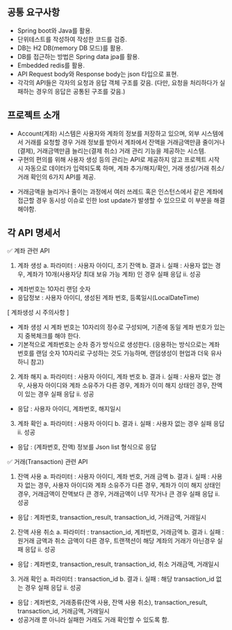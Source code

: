 ## 공통 요구사항

- Spring boot와 Java를 활용.
- 단위테스트를 작성하여 작성한 코드를 검증.
- DB는 H2 DB(memory DB 모드)를 활용.
- DB를 접근하는 방법은 Spring data jpa를 활용.
- Embedded redis를 활용.
- API Request body와 Response body는 json 타입으로 표현.
- 각각의 API들은 각자의 요청과 응답 객체 구조를 갖음. (다만, 요청을 처리하다가 실패하는 경우의 응답은 공통된 구조를 갖음.)


## 프로젝트 소개

- Account(계좌) 시스템은 사용자와 계좌의 정보를 저장하고 있으며, 외부 시스템에서 거래를 요청할 경우 거래 정보를 받아서 계좌에서 잔액을 거래금액만큼 줄이거나(결제), 거래금액만큼 늘리는(결제 취소) 거래 관리 기능을 제공하는 시스템.
- 구현의 편의를 위해 사용자 생성 등의 관리는 API로 제공하지 않고 프로젝트 시작 시 자동으로 데이터가 입력되도록 하며, 계좌 추가/해지/확인, 거래 생성/거래 취소/거래 확인의 6가지 API를 제공.
* 거래금액을 늘리거나 줄이는 과정에서 여러 쓰레드 혹은 인스턴스에서 같은 계좌에 접근할 경우 동시성 이슈로 인한 lost update가 발생할 수 있으므로 이 부분을 해결해야함.


## 각 API 명세서

✅ 계좌 관련 API
1) 계좌 생성
a. 파라미터 : 사용자 아이디, 초기 잔액
b. 결과
i. 실패 : 사용자 없는 경우, 계좌가 10개(사용자당 최대 보유 가능 계좌) 인 경우 실패 응답
ii. 성공
- 계좌번호는 10자리 랜덤 숫자
- 응답정보 : 사용자 아이디, 생성된 계좌 번호, 등록일시(LocalDateTime)

[ 계좌생성 시 주의사항 ]
- 계좌 생성 시 계좌 번호는 10자리의 정수로 구성되며, 기존에 동일 계좌 번호가 있는지 중복체크를 해야 한다.
- 기본적으로 계좌번호는 순차 증가 방식으로 생성한다. (응용하는 방식으로는 계좌 번호를 랜덤 숫자 10자리로 구성하는 것도 가능하며, 랜덤생성이 현업과 더욱 유사하니 참고)

2) 계좌 해지
a. 파라미터 : 사용자 아이디, 계좌 번호
b. 결과
i. 실패 : 사용자 없는 경우, 사용자 아이디와 계좌 소유주가 다른 경우, 계좌가 이미 해지 상태인 경우, 잔액이 있는 경우 실패 응답
ii. 성공
- 응답 : 사용자 아이디, 계좌번호, 해지일시

3) 계좌 확인
a. 파라미터 : 사용자 아이디
b. 결과
i. 실패 : 사용자 없는 경우 실패 응답
ii. 성공
- 응답 : (계좌번호, 잔액) 정보를 Json list 형식으로 응답

✅ 거래(Transaction) 관련 API
1) 잔액 사용
a. 파라미터 : 사용자 아이디, 계좌 번호, 거래 금액
b. 결과
i. 실패 : 사용자 없는 경우, 사용자 아이디와 계좌 소유주가 다른 경우, 계좌가 이미 해지 상태인 경우, 거래금액이 잔액보다 큰 경우, 거래금액이 너무 작거나 큰 경우 실패 응답
ii. 성공
- 응답 : 계좌번호, transaction_result, transaction_id, 거래금액, 거래일시

2) 잔액 사용 취소
a. 파라미터 : transaction_id, 계좌번호, 거래금액
b. 결과
i. 실패 : 원거래 금액과 취소 금액이 다른 경우, 트랜잭션이 해당 계좌의 거래가 아닌경우 실패 응답
ii. 성공
- 응답 : 계좌번호, transaction_result, transaction_id, 취소 거래금액, 거래일시

3) 거래 확인
a. 파라미터 : transaction_id
b. 결과
i. 실패 : 해당 transaction_id 없는 경우 실패 응답
ii. 성공
- 응답 : 계좌번호, 거래종류(잔액 사용, 잔액 사용 취소), transaction_result, transaction_id, 거래금액, 거래일시
- 성공거래 뿐 아니라 실패한 거래도 거래 확인할 수 있도록 함.
